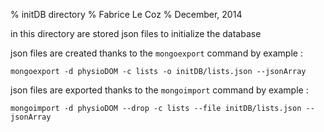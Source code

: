 % initDB directory
% Fabrice Le Coz
% December, 2014

in this directory are stored json files to initialize the database

json files are created thanks to the `mongoexport` command by example :

    mongoexport -d physioDOM -c lists -o initDB/lists.json --jsonArray

json files are exported thanks to the `mongoimport` command by example :

    mongoimport -d physioDOM --drop -c lists --file initDB/lists.json --jsonArray

